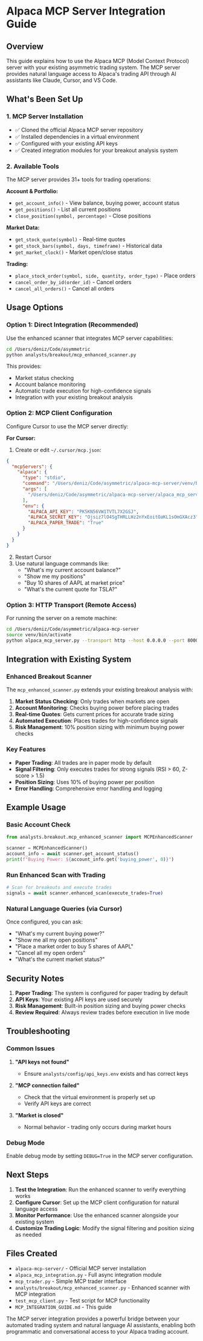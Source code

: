 # Alpaca MCP Server Integration Guide

## Overview

This guide explains how to use the Alpaca MCP (Model Context Protocol) server with your existing asymmetric trading system. The MCP server provides natural language access to Alpaca's trading API through AI assistants like Claude, Cursor, and VS Code.

## What's Been Set Up

### 1. MCP Server Installation
- ✅ Cloned the official Alpaca MCP server repository
- ✅ Installed dependencies in a virtual environment
- ✅ Configured with your existing API keys
- ✅ Created integration modules for your breakout analysis system

### 2. Available Tools
The MCP server provides 31+ tools for trading operations:

**Account & Portfolio:**
- `get_account_info()` - View balance, buying power, account status
- `get_positions()` - List all current positions
- `close_position(symbol, percentage)` - Close positions

**Market Data:**
- `get_stock_quote(symbol)` - Real-time quotes
- `get_stock_bars(symbol, days, timeframe)` - Historical data
- `get_market_clock()` - Market open/close status

**Trading:**
- `place_stock_order(symbol, side, quantity, order_type)` - Place orders
- `cancel_order_by_id(order_id)` - Cancel orders
- `cancel_all_orders()` - Cancel all orders

## Usage Options

### Option 1: Direct Integration (Recommended)
Use the enhanced scanner that integrates MCP server capabilities:

```bash
cd /Users/deniz/Code/asymmetric
python analysts/breakout/mcp_enhanced_scanner.py
```

This provides:
- Market status checking
- Account balance monitoring
- Automatic trade execution for high-confidence signals
- Integration with your existing breakout analysis

### Option 2: MCP Client Configuration
Configure Cursor to use the MCP server directly:

**For Cursor:**
1. Create or edit `~/.cursor/mcp.json`:
```json
{
  "mcpServers": {
    "alpaca": {
      "type": "stdio",
      "command": "/Users/deniz/Code/asymmetric/alpaca-mcp-server/venv/bin/python",
      "args": [
        "/Users/deniz/Code/asymmetric/alpaca-mcp-server/alpaca_mcp_server.py"
      ],
      "env": {
        "ALPACA_API_KEY": "PK5KN56VW1TVTL7X2GSJ",
        "ALPACA_SECRET_KEY": "Ojsiz7lO4SgTHRLLHz2nYxEoitOaKL1sOmGXAcz3",
        "ALPACA_PAPER_TRADE": "True"
      }
    }
  }
}
```

2. Restart Cursor
3. Use natural language commands like:
   - "What's my current account balance?"
   - "Show me my positions"
   - "Buy 10 shares of AAPL at market price"
   - "What's the current quote for TSLA?"

### Option 3: HTTP Transport (Remote Access)
For running the server on a remote machine:

```bash
cd /Users/deniz/Code/asymmetric/alpaca-mcp-server
source venv/bin/activate
python alpaca_mcp_server.py --transport http --host 0.0.0.0 --port 8000
```

## Integration with Existing System

### Enhanced Breakout Scanner
The `mcp_enhanced_scanner.py` extends your existing breakout analysis with:

1. **Market Status Checking**: Only trades when markets are open
2. **Account Monitoring**: Checks buying power before placing trades
3. **Real-time Quotes**: Gets current prices for accurate trade sizing
4. **Automated Execution**: Places trades for high-confidence signals
5. **Risk Management**: 10% position sizing with minimum buying power checks

### Key Features
- **Paper Trading**: All trades are in paper mode by default
- **Signal Filtering**: Only executes trades for strong signals (RSI > 60, Z-score > 1.5)
- **Position Sizing**: Uses 10% of buying power per position
- **Error Handling**: Comprehensive error handling and logging

## Example Usage

### Basic Account Check
```python
from analysts.breakout.mcp_enhanced_scanner import MCPEnhancedScanner

scanner = MCPEnhancedScanner()
account_info = await scanner.get_account_status()
print(f"Buying Power: ${account_info.get('buying_power', 0)}")
```

### Run Enhanced Scan with Trading
```python
# Scan for breakouts and execute trades
signals = await scanner.enhanced_scan(execute_trades=True)
```

### Natural Language Queries (via Cursor)
Once configured, you can ask:
- "What's my current buying power?"
- "Show me all my open positions"
- "Place a market order to buy 5 shares of AAPL"
- "Cancel all my open orders"
- "What's the current market status?"

## Security Notes

1. **Paper Trading**: The system is configured for paper trading by default
2. **API Keys**: Your existing API keys are used securely
3. **Risk Management**: Built-in position sizing and buying power checks
4. **Review Required**: Always review trades before execution in live mode

## Troubleshooting

### Common Issues

1. **"API keys not found"**
   - Ensure `analysts/config/api_keys.env` exists and has correct keys

2. **"MCP connection failed"**
   - Check that the virtual environment is properly set up
   - Verify API keys are correct

3. **"Market is closed"**
   - Normal behavior - trading only occurs during market hours

### Debug Mode
Enable debug mode by setting `DEBUG=True` in the MCP server configuration.

## Next Steps

1. **Test the Integration**: Run the enhanced scanner to verify everything works
2. **Configure Cursor**: Set up the MCP client configuration for natural language access
3. **Monitor Performance**: Use the enhanced scanner alongside your existing system
4. **Customize Trading Logic**: Modify the signal filtering and position sizing as needed

## Files Created

- `alpaca-mcp-server/` - Official MCP server installation
- `alpaca_mcp_integration.py` - Full async integration module
- `mcp_trader.py` - Simple MCP trader interface
- `analysts/breakout/mcp_enhanced_scanner.py` - Enhanced scanner with MCP integration
- `test_mcp_client.py` - Test script for MCP functionality
- `MCP_INTEGRATION_GUIDE.md` - This guide

The MCP server integration provides a powerful bridge between your automated trading system and natural language AI assistants, enabling both programmatic and conversational access to your Alpaca trading account.

